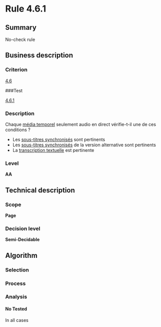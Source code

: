 # Rule 4.6.1

## Summary

No-check rule

## Business description

### Criterion

[4.6](http://references.modernisation.gouv.fr/referentiel-technique-0#crit-4-6)

###Test

[4.6.1](http://references.modernisation.gouv.fr/referentiel-technique-0#test-4-6-1)

### Description

Chaque <a href="http://references.modernisation.gouv.fr/referentiel-technique-0#mMediaTemp">m&eacute;dia temporel</a> seulement audio en direct v&eacute;rifie-t-il une de ces conditions ? 
 
 *  Les <a href="http://references.modernisation.gouv.fr/referentiel-technique-0#mSsTitreSynchro">sous-titres synchronis&eacute;s</a> sont pertinents 
 *  Les <a href="http://references.modernisation.gouv.fr/referentiel-technique-0#mSsTitreSynchro">sous-titres synchronis&eacute;s</a> de la version alternative sont pertinents 
 *  La <a href="http://references.modernisation.gouv.fr/referentiel-technique-0#mTranscriptTextuel">transcription textuelle</a> est pertinente 


### Level

**AA**

## Technical description

### Scope

**Page**

### Decision level

**Semi-Decidable**

## Algorithm

### Selection

### Process

### Analysis

#### No Tested 

In all cases

